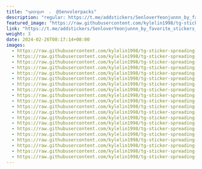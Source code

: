 ```yaml
---
title: "ᥡᥱ᥆ᥒ𝗃ᥙꪀ  ៸ ‌ @Senvolerpacks"
description: "regular: https://t.me/addstickers/SenloverYeonjunnn_by_favorite_stickers_bot"
featured_image: "https://raw.githubusercontent.com/kylelin1998/tg-sticker-spreading-worldwide-images/main/img/1d75b313-eb09-4564-b79c-624a9a463fb6.jpg"
link: "https://t.me/addstickers/SenloverYeonjunnn_by_favorite_stickers_bot"
weight: 3
date: 2024-02-26T08:17:14+08:00
images:
  - https://raw.githubusercontent.com/kylelin1998/tg-sticker-spreading-worldwide-images/main/img/1d75b313-eb09-4564-b79c-624a9a463fb6.jpg
  - https://raw.githubusercontent.com/kylelin1998/tg-sticker-spreading-worldwide-images/main/img/7330b873-509f-4077-82e7-e61400cdb56f.jpg
  - https://raw.githubusercontent.com/kylelin1998/tg-sticker-spreading-worldwide-images/main/img/f971fbf8-8d71-4fbe-897f-dfa4eb0eaee5.jpg
  - https://raw.githubusercontent.com/kylelin1998/tg-sticker-spreading-worldwide-images/main/img/60cb1399-6f6c-4100-8321-1c1b2d92de99.jpg
  - https://raw.githubusercontent.com/kylelin1998/tg-sticker-spreading-worldwide-images/main/img/f5a24caf-cbf2-4241-8880-e5f0a2411f2b.jpg
  - https://raw.githubusercontent.com/kylelin1998/tg-sticker-spreading-worldwide-images/main/img/277a6dce-0af5-443e-91dc-dca10893b6ee.jpg
  - https://raw.githubusercontent.com/kylelin1998/tg-sticker-spreading-worldwide-images/main/img/d1bf29d6-eac9-4dc8-bb21-b5dff3310394.jpg
  - https://raw.githubusercontent.com/kylelin1998/tg-sticker-spreading-worldwide-images/main/img/1334d63f-51f0-4e30-8939-7e37cbbd7121.jpg
  - https://raw.githubusercontent.com/kylelin1998/tg-sticker-spreading-worldwide-images/main/img/d398ec4d-aa1e-4afc-b954-0958840b444e.jpg
  - https://raw.githubusercontent.com/kylelin1998/tg-sticker-spreading-worldwide-images/main/img/c87cad99-b441-4bba-8b3a-51d187d6397c.jpg
  - https://raw.githubusercontent.com/kylelin1998/tg-sticker-spreading-worldwide-images/main/img/6fa81158-628e-4434-8ea3-76b34e65fb4b.jpg
  - https://raw.githubusercontent.com/kylelin1998/tg-sticker-spreading-worldwide-images/main/img/a876906e-3a9f-4f86-b870-492fcf8350ad.jpg
  - https://raw.githubusercontent.com/kylelin1998/tg-sticker-spreading-worldwide-images/main/img/b879d298-645c-48e8-bca6-6ba563258452.jpg
  - https://raw.githubusercontent.com/kylelin1998/tg-sticker-spreading-worldwide-images/main/img/c2259de4-c515-4b76-8a9a-0615b31a2889.jpg
  - https://raw.githubusercontent.com/kylelin1998/tg-sticker-spreading-worldwide-images/main/img/bc2ec8fa-064f-40fd-91a0-a6f527af57cb.jpg
  - https://raw.githubusercontent.com/kylelin1998/tg-sticker-spreading-worldwide-images/main/img/8f67ce8a-05e7-491c-90dd-65f843dc3e35.jpg
  - https://raw.githubusercontent.com/kylelin1998/tg-sticker-spreading-worldwide-images/main/img/45dd5b97-0312-437b-b75a-58f02fb8d922.jpg
  - https://raw.githubusercontent.com/kylelin1998/tg-sticker-spreading-worldwide-images/main/img/63200426-d38e-474a-b3a5-e81c32861117.jpg
  - https://raw.githubusercontent.com/kylelin1998/tg-sticker-spreading-worldwide-images/main/img/87867292-af86-4139-b971-52c949e3304e.jpg
  - https://raw.githubusercontent.com/kylelin1998/tg-sticker-spreading-worldwide-images/main/img/c344afbe-3701-451f-9b7f-41deee4bb379.jpg
---
```

